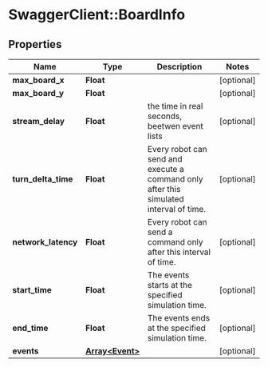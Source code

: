 # SwaggerClient::BoardInfo

## Properties
Name | Type | Description | Notes
------------ | ------------- | ------------- | -------------
**max_board_x** | **Float** |  | [optional] 
**max_board_y** | **Float** |  | [optional] 
**stream_delay** | **Float** | the time in real seconds, beetwen event lists | [optional] 
**turn_delta_time** | **Float** | Every robot can send and execute a command only after this simulated interval of time. | [optional] 
**network_latency** | **Float** | Every robot can send a command only after this interval of time. | [optional] 
**start_time** | **Float** | The events starts at the specified simulation time. | [optional] 
**end_time** | **Float** | The events ends at the specified simulation time. | [optional] 
**events** | [**Array&lt;Event&gt;**](Event.md) |  | [optional] 


